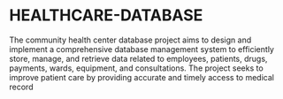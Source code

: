 # HEALTHCARE-DATABASE
The community health center database project aims to design and implement a comprehensive database management system to efficiently store, manage, and retrieve data related to employees, patients, drugs, payments, wards, equipment, and consultations. The project seeks to improve patient care by providing accurate and timely access to medical record
